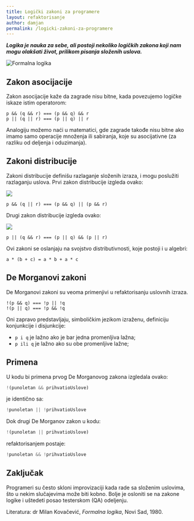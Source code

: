 ```yaml
---
title: Logički zakoni za programere
layout: refaktorisanje
author: damjan
permalink: /logicki-zakoni-za-programere
---
```


***Logika je nauka za sebe, ali postoji nekoliko logičkih zakona koji nam mogu olakšati život, prilikom pisanja složenih uslova.***

![Formalna logika](https://www.antikvarijat-phoenix.com/pic_nas/0051249.jpg)

## Zakon asocijacije

Zakon asocijacije kaže da zagrade nisu bitne, kada povezujemo logičke iskaze istim operatorom:

```
p && (q && r) === (p && q) && r
p || (q || r) === (p || q) || r
```

Analogiju možemo naći u matematici, gde zagrade takođe nisu bitne ako imamo samo operacije množenja ili sabiranja, koje su asocijativne (za razliku od deljenja i oduzimanja).

## Zakoni distribucije

Zakoni distribucije definišu razlaganje složenih izraza, i mogu poslužiti razlaganju uslova. Prvi zakon distribucije izgleda ovako:

![](https://wikimedia.org/api/rest_v1/media/math/render/svg/f6e44e66770303cef4cf29e118b8e6966ccd6fbf)

```
p && (q || r) === (p && q) || (p && r)
```

Drugi zakon distribucije izgleda ovako:

![](https://wikimedia.org/api/rest_v1/media/math/render/svg/b320f1fbd3369ea11f930908122d66148d3073f0)

```
p || (q && r) === (p || q) && (p || r)
```

Ovi zakoni se oslanjaju na svojstvo distributivnosti, koje postoji i u algebri:

```
a * (b + c) = a * b + a * c
```

## De Morganovi zakoni

De Morganovi zakoni su veoma primenjivi u refaktorisanju uslovnih izraza.

```
!(p && q) === !p || !q
!(p || q) === !p && !q
```

Oni zapravo predstavljaju, simboličkim jezikom izraženu, definiciju konjunkcije i disjunkcije:

- `p i q` je lažno ako je bar jedna promenljiva lažna;
- `p ili q` je lažno ako su obe promenljive lažne;

## Primena

U kodu bi primena prvog De Morganovog zakona izgledala ovako:

```js
!(punoletan && prihvatioUslove)
```

je identično sa:

```js
!punoletan || !prihvatioUslove
```

Dok drugi De Morganov zakon u kodu:

```js
!(punoletan || prihvatioUslove)
```

refaktorisanjem postaje:

```js
!punoletan && !prihvatioUslove
```

## Zaključak

Programeri su često skloni improvizaciji kada rade sa složenim uslovima, što u nekim slučajevima može biti kobno. Bolje je osloniti se na zakone logike i uštedeti posao testerskom (QA) odeljenju.


Literatura: dr Milan Kovačević, *Formalna logika*, Novi Sad, 1980.
